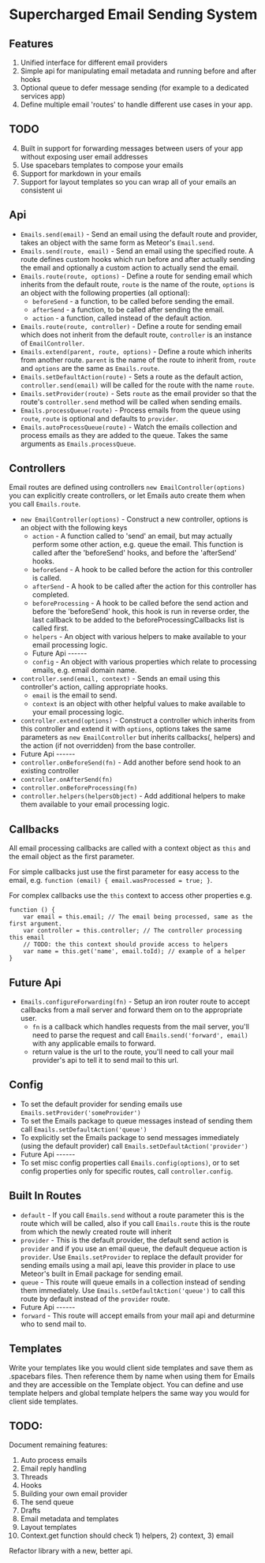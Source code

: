 Supercharged Email Sending System
======================

Features
----------------------
1. Unified interface for different email providers
2. Simple api for manipulating email metadata and running before and after hooks
3. Optional queue to defer message sending (for example to a dedicated services app)
6. Define multiple email 'routes' to handle different use cases in your app.

TODO
----------------------
4. Built in support for forwarding messages between users of your app without exposing user email addresses
5. Use spacebars templates to compose your emails
7. Support for markdown in your emails
8. Support for layout templates so you can wrap all of your emails an consistent ui

Api
----------------------
- `Emails.send(email)` - Send an email using the default route and provider, takes an object with the same form as Meteor's `Email.send`.
- `Emails.send(route, email)` - Send an email using the specified route. A route defines custom hooks which run before and after actually sending the email and optionally a custom action to actually send the email.
- `Emails.route(route, options)` - Define a route for sending email which inherits from the default route, `route` is the name of the route, `options` is an object with the following properties (all optional):
    + `beforeSend` - a function, to be called before sending the email.
    + `afterSend` - a function, to be called after sending the email.
    + `action` - a function, called instead of the default action.
- `Emails.route(route, controller)` - Define a route for sending email which does not inherit from the default route, `controller` is an instance of `EmailController`.
- `Emails.extend(parent, route, options)` - Define a route which inherits from another route. `parent` is the name of the route to inherit from, `route` and `options` are the same as `Emails.route`.
- `Emails.setDefaultAction(route)` - Sets a route as the default action, `controller.send(email)` will be called for the route with the name `route`.
- `Emails.setProvider(route)` - Sets `route` as the email provider so that the route's `controller.send` method will be called when sending emails.
- `Emails.processQueue(route)` - Process emails from the queue using `route`, `route` is optional and defaults to `provider`.
- `Emails.autoProcessQueue(route)` - Watch the emails collection and process emails as they are added to the queue. Takes the same arguments as `Emails.processQueue`.

Controllers
----------------------
Email routes are defined using controllers `new EmailController(options)` you can explicitly create controllers, or let Emails auto create them when you call `Emails.route`.

- `new EmailController(options)` - Construct a new controller, options is an object with the following keys
    + `action` - A function called to 'send' an email, but may actually perform some other action, e.g. queue the email. This function is called after the 'beforeSend' hooks, and before the 'afterSend' hooks.
    + `beforeSend` - A hook to be called before the action for this controller is called.
    + `afterSend` - A hook to be called after the action for this controller has completed.
    + `beforeProcessing` - A hook to be called before the send action and before the 'beforeSend' hook, this hook is run in reverse order, the last callback to be added to the beforeProcessingCallbacks list is called first.
    + `helpers` - An object with various helpers to make available to your email processing logic.
    + Future Api ------
    + `config` - An object with various properties which relate to processing emails, e.g. email domain name.
- `controller.send(email, context)` - Sends an email using this controller's action, calling appropriate hooks.
    + `email` is the email to send.
    + `context` is an object with other helpful values to make available to your email processing logic.
- `controller.extend(options)` - Construct a controller which inherits from this controller and extend it with `options`, options takes the same parameters as `new EmailController` but inherits callbacks(, helpers) and the action (if not overridden) from the base controller.
- Future Api ------
- `controller.onBeforeSend(fn)` - Add another before send hook to an existing controller
- `controller.onAfterSend(fn)`
- `controller.onBeforeProcessing(fn)`
- `controller.helpers(helpersObject)` - Add additional helpers to make them available to your email processing logic.

Callbacks
--------------------
All email processing callbacks are called with a context object as `this` and the email object as the first parameter.

For simple callbacks just use the first parameter for easy access to the email, e.g. `function (email) { email.wasProcessed = true; }`.

For complex callbacks use the `this` context to access other properties e.g.

```
function () {
    var email = this.email; // The email being processed, same as the first argument.
    var controller = this.controller; // The controller processing this email
    // TODO: the this context should provide access to helpers
    var name = this.get('name', email.toId); // example of a helper
}
```

Future Api
----------------------
- `Emails.configureForwarding(fn)` - Setup an iron router route to accept callbacks from a mail server and forward them on to the appropriate user.
    + `fn` is a callback which handles requests from the mail server, you'll need to parse the request and call `Emails.send('forward', email)` with any applicable emails to forward.
    + return value is the url to the route, you'll need to call your mail provider's api to tell it to send mail to this url.

Config
----------------------
- To set the default provider for sending emails use `Emails.setProvider('someProvider')`
- To set the Emails package to queue messages instead of sending them call `Emails.setDefaultAction('queue')`
- To explicitly set the Emails package to send messages immediately (using the default provider) call `Emails.setDefaultAction('provider')`
- Future Api ------
- To set misc config properties call `Emails.config(options)`, or to set config properties only for specific routes, call `controller.config`.

Built In Routes
----------------------
- `default` - If you call `Emails.send` without a route parameter this is the route which will be called, also if you call `Emails.route` this is the route from which the newly created route will inherit
- `provider` - This is the default provider, the default send action is `provider` and if you use an email queue, the default dequeue action is `provider`. Use `Emails.setProvider` to replace the default provider for sending emails using a mail api, leave this provider in place to use Meteor's built in Email package for sending email.
- `queue` - This route will queue emails in a collection instead of sending them immediately. Use `Emails.setDefaultAction('queue')` to call this route by default instead of the `provider` route.
- Future Api ------
- `forward` - This route will accept emails from your mail api and deturmine who to send mail to.

Templates
----------------------
Write your templates like you would client side templates and save them as .spacebars files. Then reference them by name when using them for Emails and they are accessible on the Template object. You can define and use template helpers and global template helpers the same way you would for client side templates.

TODO:
----------------------
Document remaining features:
1. Auto process emails
2. Email reply handling
3. Threads
4. Hooks
5. Building your own email provider
6. The send queue
7. Drafts
8. Email metadata and templates
9. Layout templates
10. Context.get function should check 1) helpers, 2) context, 3) email

Refactor library with a new, better api.

